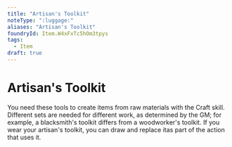 ```yaml
---
title: "Artisan's Toolkit"
noteType: ":luggage:"
aliases: "Artisan's Toolkit"
foundryId: Item.W4xFxTc5hOm3tpys
tags:
  - Item
draft: true
---
```


# Artisan's Toolkit

You need these tools to create items from raw materials with the Craft skill. Different sets are needed for different work, as determined by the GM; for example, a blacksmith's toolkit differs from a woodworker's toolkit. If you wear your artisan's toolkit, you can draw and replace itas part of the action that uses it.
